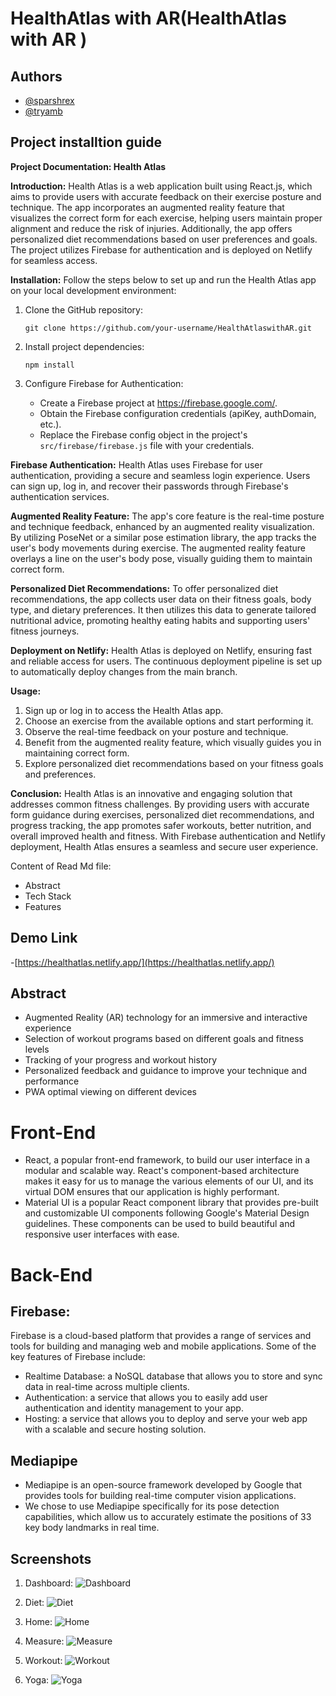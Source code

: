 # HealthAtlas with AR(HealthAtlas with AR )

## Authors

- [@sparshrex](https://github.com/sparshrex)
- [@tryamb](https://github.com/tryamb)

## Project installtion guide
**Project Documentation: Health Atlas**

**Introduction:**
Health Atlas is a web application built using React.js, which aims to provide users with accurate feedback on their exercise posture and technique. The app incorporates an augmented reality feature that visualizes the correct form for each exercise, helping users maintain proper alignment and reduce the risk of injuries. Additionally, the app offers personalized diet recommendations based on user preferences and goals. The project utilizes Firebase for authentication and is deployed on Netlify for seamless access.

**Installation:**
Follow the steps below to set up and run the Health Atlas app on your local development environment:

1. Clone the GitHub repository:
   ```
   git clone https://github.com/your-username/HealthAtlaswithAR.git
   ```

2. Install project dependencies:
   ```
   npm install
   ```

3. Configure Firebase for Authentication:
   - Create a Firebase project at https://firebase.google.com/.
   - Obtain the Firebase configuration credentials (apiKey, authDomain, etc.).
   - Replace the Firebase config object in the project's `src/firebase/firebase.js` file with your credentials.

**Firebase Authentication:**
Health Atlas uses Firebase for user authentication, providing a secure and seamless login experience. Users can sign up, log in, and recover their passwords through Firebase's authentication services.

**Augmented Reality Feature:**
The app's core feature is the real-time posture and technique feedback, enhanced by an augmented reality visualization. By utilizing PoseNet or a similar pose estimation library, the app tracks the user's body movements during exercise. The augmented reality feature overlays a line on the user's body pose, visually guiding them to maintain correct form.

**Personalized Diet Recommendations:**
To offer personalized diet recommendations, the app collects user data on their fitness goals, body type, and dietary preferences. It then utilizes this data to generate tailored nutritional advice, promoting healthy eating habits and supporting users' fitness journeys.

**Deployment on Netlify:**
Health Atlas is deployed on Netlify, ensuring fast and reliable access for users. The continuous deployment pipeline is set up to automatically deploy changes from the main branch.

**Usage:**
1. Sign up or log in to access the Health Atlas app.
2. Choose an exercise from the available options and start performing it.
3. Observe the real-time feedback on your posture and technique.
4. Benefit from the augmented reality feature, which visually guides you in maintaining correct form.
5. Explore personalized diet recommendations based on your fitness goals and preferences.

**Conclusion:**
Health Atlas is an innovative and engaging solution that addresses common fitness challenges. By providing users with accurate form guidance during exercises, personalized diet recommendations, and progress tracking, the app promotes safer workouts, better nutrition, and overall improved health and fitness. With Firebase authentication and Netlify deployment, Health Atlas ensures a seamless and secure user experience.

Content of Read Md file:

- Abstract
- Tech Stack
- Features


## Demo Link 
-[https://healthatlas.netlify.app/](https://healthatlas.netlify.app/)


## Abstract

- Augmented Reality (AR) technology for an immersive and interactive experience
- Selection of workout programs based on different goals and fitness levels
- Tracking of your progress and workout history
- Personalized feedback and guidance to improve your technique and performance
- PWA optimal viewing on different devices

# Front-End

- React, a popular front-end framework, to build our user interface in a modular and scalable way. React's component-based architecture makes it easy for us to manage the various elements of our UI, and its virtual DOM ensures that our application is highly performant.
- Material UI is a popular React component library that provides pre-built and customizable UI components following Google's Material Design guidelines. These components can be used to build beautiful and responsive user interfaces with ease.

# Back-End

## Firebase:

Firebase is a cloud-based platform that provides a range of services and tools for building and managing web and mobile applications. Some of the key features of Firebase include:

- Realtime Database: a NoSQL database that allows you to store and sync data in real-time across multiple clients.
- Authentication: a service that allows you to easily add user authentication and identity management to your app.
- Hosting: a service that allows you to deploy and serve your web app with a scalable and secure hosting solution.

## Mediapipe

- Mediapipe is an open-source framework developed by Google that provides tools for building real-time computer vision applications.
- We chose to use Mediapipe specifically for its pose detection capabilities, which allow us to accurately estimate the positions of 33 key body landmarks in real time.


## Screenshots

1. Dashboard:
   ![Dashboard](./src/images/dashboard.jpg)

2. Diet:
   ![Diet](./src/images/diet.png)

3. Home:
   ![Home](./src/images/home.jpg)

4. Measure:
   ![Measure](./src/images/measure.jpg)

5. Workout:
   ![Workout](./src/images/workout.png)

6. Yoga:
   ![Yoga](./src/images/yoga.png)





